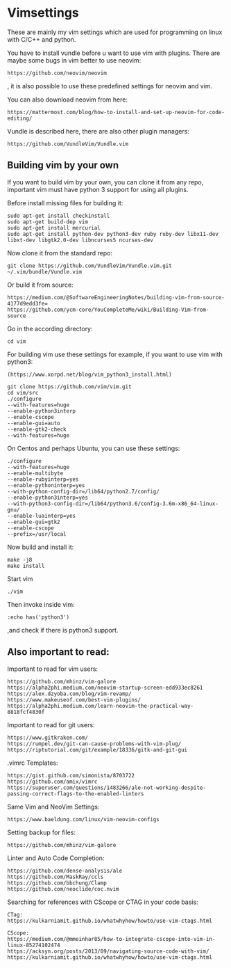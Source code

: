 # Vimsettings

These are mainly my vim settings which are used for programming on linux with C/C++ and python.

You have to install vundle before u want to use vim with plugins. There are maybe some bugs in vim better to use neovim:

```
https://github.com/neovim/neovim
```
, it is also possible to use these predefined settings for neovim and vim.

You can also download neovim from here:

```
https://mattermost.com/blog/how-to-install-and-set-up-neovim-for-code-editing/
```

Vundle is described here, there are also other plugin managers:

```
https://github.com/VundleVim/Vundle.vim
```

## Building vim by your own

If you want to build vim by your own, you can clone it from any repo, important vim must have python 3 support for using all plugins.

Before install missing files for building it:

```
sudo apt-get install checkinstall
sudo apt-get build-dep vim
sudo apt-get install mercurial
sudo apt-get install python-dev python3-dev ruby ruby-dev libx11-dev libxt-dev libgtk2.0-dev libncurses5 ncurses-dev
```

Now clone it from the standard repo:

```
git clone https://github.com/VundleVim/Vundle.vim.git ~/.vim/bundle/Vundle.vim
```

Or build it from source:

```
https://medium.com/@SoftwareEngineeringNotes/building-vim-from-source-4177d9edd3fe=
https://github.com/ycm-core/YouCompleteMe/wiki/Building-Vim-from-source
```

Go in the according directory:

```
cd vim
```

For building vim use these settings for example, if you want to use vim with python3:

```
(https://www.xorpd.net/blog/vim_python3_install.html)
```

```
git clone https://github.com/vim/vim.git
cd vim/src
./configure
--with-features=huge
--enable-python3interp
--enable-cscope
--enable-gui=auto
--enable-gtk2-check
--with-features=huge
```

On Centos and perhaps Ubuntu, you can use these settings:

```
./configure 
--with-features=huge
--enable-multibyte
--enable-rubyinterp=yes
--enable-pythoninterp=yes
--with-python-config-dir=/lib64/python2.7/config/
--enable-python3interp=yes
--with-python3-config-dir=/lib64/python3.6/config-3.6m-x86_64-linux-gnu/
--enable-luainterp=yes
--enable-gui=gtk2
--enable-cscope
--prefix=/usr/local
```

Now build and install it:

```
make -j8 
make install
```

Start vim
```
./vim
```

Then invoke inside vim:

```
:echo has('python3')
```
,and check if there is python3 support.


## Also important to read:

Important to read for vim users:

```
https://github.com/mhinz/vim-galore
https://alpha2phi.medium.com/neovim-startup-screen-edd933ec8261
https://alex.dzyoba.com/blog/vim-revamp/
https://www.makeuseof.com/best-vim-plugins/
https://alpha2phi.medium.com/learn-neovim-the-practical-way-8818fcf4830f
```

Important to read for git users:
```
https://www.gitkraken.com/
https://rumpel.dev/git-can-cause-problems-with-vim-plug/
https://riptutorial.com/git/example/18336/gitk-and-git-gui
```

.vimrc Templates:
```
https://gist.github.com/simonista/8703722
https://github.com/amix/vimrc
https://superuser.com/questions/1483266/ale-not-working-despite-passing-correct-flags-to-the-enabled-linters
```

Same Vim and NeoVim Settings:
```
https://www.baeldung.com/linux/vim-neovim-configs
```

Setting backup for files:
```
https://github.com/mhinz/vim-galore
```

Linter and Auto Code Completion: 
```
https://github.com/dense-analysis/ale
https://github.com/MaskRay/ccls
https://github.com/bbchung/Clamp
https://github.com/neoclide/coc.nvim
```
Searching for references with CScope or CTAG in your code basis:

```
CTag:
https://kulkarniamit.github.io/whatwhyhow/howto/use-vim-ctags.html

CScope:
https://medium.com/@mmeinhar85/how-to-integrate-cscope-into-vim-in-linux-85274102474
https://acksyn.org/posts/2013/09/navigating-source-code-with-vim/
https://kulkarniamit.github.io/whatwhyhow/howto/use-vim-ctags.html
```
